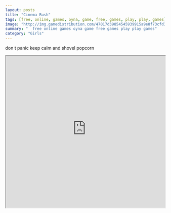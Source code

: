 ```yaml
---
layout: posts
title: "Cinema Rush"
tags: [free, online, games, oyna, game, free, games, play, play, games]
image: "http://img.gamedistribution.com/47017d39854545939915a9e8f73cfd36.jpg"
summary: "  free online games oyna game free games play play games"
category: "Girls"
---
```


don t panic keep calm and shovel popcorn

<iframe width="100%" height="480px;" src="http://flash.gamedistribution.com?game=47017d39854545939915a9e8f73cfd36"></iframe>